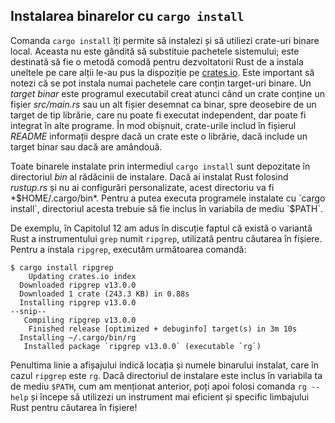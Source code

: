 <!-- Old link, do not remove -->
<a id="installing-binaries-from-cratesio-with-cargo-install"></a>

## Instalarea binarelor cu `cargo install`

Comanda `cargo install` îți permite să instalezi și să utiliezi crate-uri binare local. Aceasta nu este gândită să substituie pachetele sistemului; este destinată să fie o metodă comodă pentru dezvoltatorii Rust de a instala uneltele pe care alții le-au pus la dispoziție pe [crates.io](https://crates.io/)<!-- ignore -->. Este important să notezi că se pot instala numai pachetele care conțin target-uri binare. Un *target binar* este programul executabil creat atunci când un crate conține un fișier *src/main.rs* sau un alt fișier desemnat ca binar, spre deosebire de un target de tip librărie, care nu poate fi executat independent, dar poate fi integrat în alte programe. În mod obișnuit, crate-urile includ în fișierul *README* informații despre dacă un crate este o librărie, dacă include un target binar sau dacă are amândouă.

Toate binarele instalate prin intermediul `cargo install` sunt depozitate în directoriul *bin* al rădăcinii de instalare. Dacă ai instalat Rust folosind *rustup.rs* și nu ai configurări personalizate, acest directoriu va fi *$HOME/.cargo/bin*. Pentru a putea executa programele instalate cu `cargo install`, directoriul acesta trebuie să fie inclus în variabila de mediu `$PATH`.

De exemplu, în Capitolul 12 am adus în discuție faptul că există o variantă Rust a instrumentului `grep` numit `ripgrep`, utilizată pentru căutarea în fișiere. Pentru a instala `ripgrep`, executăm următoarea comandă:

<!-- manual-regeneration
cargo install something you don't have, copy relevant output below
-->

```console
$ cargo install ripgrep
    Updating crates.io index
  Downloaded ripgrep v13.0.0
  Downloaded 1 crate (243.3 KB) in 0.88s
  Installing ripgrep v13.0.0
--snip--
   Compiling ripgrep v13.0.0
    Finished release [optimized + debuginfo] target(s) in 3m 10s
  Installing ~/.cargo/bin/rg
   Installed package `ripgrep v13.0.0` (executable `rg`)
```

Penultima linie a afișajului indică locația și numele binarului instalat, care în cazul `ripgrep` este `rg`. Dacă directoriul de instalare este inclus în variabila ta de mediu `$PATH`, cum am menționat anterior, poți apoi folosi comanda `rg --help` și începe să utilizezi un instrument mai eficient și specific limbajului Rust pentru căutarea în fișiere!
